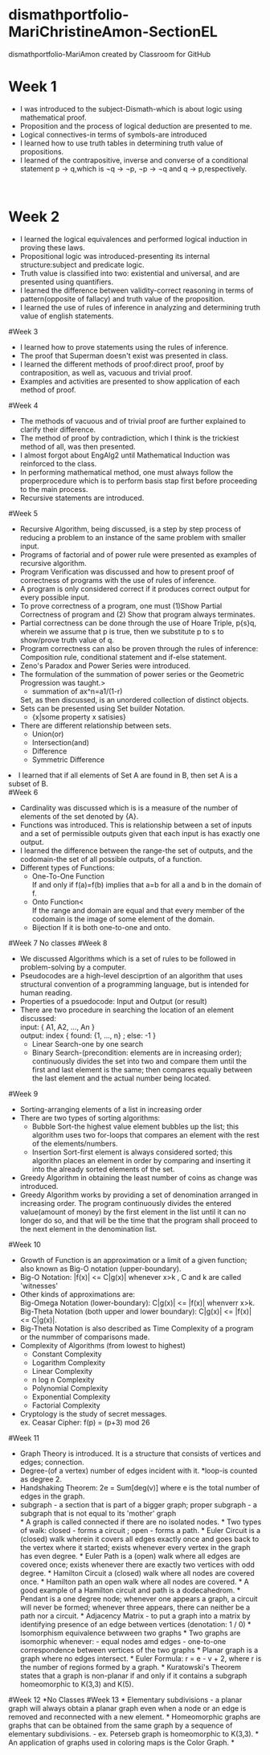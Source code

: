 # dismathportfolio-MariChristineAmon-SectionEL
dismathportfolio-MariAmon created by Classroom for GitHub
<H1>Week 1</H1>
<UL>
<LI>I was introduced to the subject-Dismath-which is about logic using mathematical proof.</LI>
<LI>Proposition and the process of logical deduction are presented to me.</LI>
<LI>Logical connectives-in terms of symbols-are introduced </LI>
<LI>I learned how to use truth tables in determining truth value of propositions.</LI>
<LI>I learned of the contrapositive, inverse and converse of a conditional statement p → q,which is ¬q → ¬p, ¬p → ¬q and q → p,respectively.</LI>
</UL>
<br>
<H1>Week 2</H1>
<UL>
<LI>I learned the logical equivalences and performed logical induction in proving these laws.</LI>
<LI>Propositional logic was introduced-presenting its internal structure:subject and predicate logic.</LI>
<LI>Truth value is classified into two: existential and universal, and are presented using quantifiers.</LI>
<LI>I learned the difference between validity-correct reasoning in terms of pattern(opposite of fallacy) and truth value of the proposition.</LI>
<LI>I learned the use of rules of inference in analyzing and determining truth value of english statements.</LI>
</UL>
#Week 3
<UL>
<LI>I learned how to prove statements using the rules of inference.</LI>
<LI>The proof that Superman doesn't exist was presented in class.</LI>
<LI>I learned the different methods of proof:direct proof, proof by contraposition, as well as, vacuous and trivial proof.</LI>
<LI>Examples and activities are presented to show application of each method of proof.</LI>
</UL>
#Week 4
<UL>
<LI>The methods of vacuous and of trivial proof are further explained to clarify their difference.</LI>
<LI>The method of proof by contradiction, which I think is the trickiest method of all, was then presented.</LI>
<LI>I almost forgot about EngAlg2 until Mathematical Induction was reinforced to the class. </LI>
<LI>In performing mathematical method, one must always follow the properprocedure which is to perform basis stap first before proceeding to the main process.</LI>
<LI>Recursive statements are introduced.</LI>
</UL>
#Week 5
<UL>
<LI>Recursive Algorithm, being discussed, is a step by step process of reducing a problem to an instance of the same problem with smaller input.</LI>
<LI>Programs of factorial and of power rule were presented as examples of recursive algorithm.</LI>
<LI>Program Verification was discussed and how to present proof of correctness of programs with the use of rules of inference.</LI>
<LI>A program is only considered correct if it produces correct output for every possible input.</LI>
<LI>To prove correctness of a program, one must (1)Show Partial Correctness of program and (2) Show that program always terminates.</LI>
<LI>Partial correctness can be done through the use of Hoare Triple, p{s}q, wherein we assume that p is true, then we substitute p to s to show/prove truth value of q.</LI>
<LI>Program correctness can also be proven through the rules of inference: Composition rule, conditional statement and if-else statement.</LI>
<LI>Zeno's Paradox and Power Series were introduced.</LI>
<LI>The formulation of the summation of power series or the Geometric Progression was taught.>
  <UL><LI>summation of ax^n=a1/(1-r)</LI></UL>  </LI
<LI>Set, as then discussed, is an unordered collection of distinct objects.</LI>
<LI>Sets can be presented using Set builder Notation.
  <UL><LI>{x|some property x satisies}</LI></UL>  </LI>
<LI>There are different relationship between sets.
<UL><LI>Union(or)</LI><LI>Intersection(and)</LI><LI>Difference</LI><LI>Symmetric Difference</LI></UL>
</UL>
<LI>I learned that if all elements of Set A are found in B, then set A is a subset of B.</LI>
</UL>
#Week 6
<UL>
<LI>Cardinality was discussed which is is a measure of the number of elements of the set denoted by {A}.</LI>
<LI>Functions was introduced. This is relationship between a set of inputs and a set of permissible outputs given that each input is has exactly one output.</LI>
<LI>I learned the difference between the range-the set of outputs, and the codomain-the set of all possible outputs, of a function.</LI>
<LI>Different types of Functions:
<UL>
<LI>One-To-One Function
<BR>If and only if f(a)=f(b) implies that a=b for all a and b in the domain of f.</LI>
<LI>Onto Function<
<BR>If the range and domain are equal and that every member of the codomain is the image of some element of the domain.</LI>
<LI>Bijection
If it is both one-to-one and onto.</LI>
</UL>
</LI>
</UL>
#Week 7
No classes
#Week 8
<UL>
<LI>We discussed Algorithms which is a set of rules to be followed in problem-solving by a computer.</LI>
<LI>Pseudocodes are a high-level desciprtion of an algorithm that uses structural convention of a programming language, but is intended for human reading.</LI>
<LI>Properties of a psuedocode: Input and Output (or result)</LI>
<LI>There are two procedure in searching the location of an element discussed:
<BR>input: { A1, A2, ..., An }
<BR>output: index { found: {1, ..., n} ; else: -1 }
<UL><LI>Linear Search-one by one search</LI>
<LI>Binary Search-(precondition: elements are in increasing order); continuously divides the set into two and compare them until the first and last element is the same; then compares equaliy between the last element and the actual number being located.</LI></UL>
</LI>
</UL>
#Week 9
<UL>
<LI>Sorting-arranging elements of a list in increasing order</LI>
<LI>There are two types of sorting algorithms:
<UL><LI>Bubble Sort-the highest value element bubbles up the list; this algorithm uses two for-loops that compares an element with the rest of the elements/numbers.</LI>
<LI>Insertion Sort-first element is always considered sorted; this algorithn places an element in order by comparing and inserting it into the already sorted elements of the set.</LI></UL>
</LI>
<LI>Greedy Algorithm in obtaining the least number of coins as change was introduced.</LI> 
<LI>Greedy Algorithm works by providing a set of denomination arranged in increasing order. The program continuously divides the entered value(amount of money) by the first element in the list until it can no longer do so, and that will be the time that the program shall proceed to the next element in the denomination list.</LI> 
</UL>
#Week 10
<UL>
<LI>Growth of Function is an approximation or a limit of a given function; also known as Big-O notation (upper-boundary).</LI>
<LI>Big-O Notation: |f(x)| <= C|g(x)| whenever x>k , C and k are called 'witnesses'</LI>
<LI>Other kinds of approximations are: <BR>Big-Omega Notation (lower-boundary): C|g(x)| <= |f(x)| whenverr x>k. <BR> Big-Theta Notation (both upper and lower boundary): C|g(x)| <= |f(x)| <= C|g(x)|. </LI>
<LI>Big-Theta Notation is also described as Time Complexity of a program or the nummber of comparisons made.</LI>
<LI>Complexity of Algorithms (from lowest to highest)
<UL><LI>Constant Complexity</LI>
    <LI>Logarithm Complexity</LI>
    <LI>Linear Complexity</LI>
    <LI>n log n Complexity</LI>
    <LI>Polynomial Complexity</LI>
    <LI>Exponential Complexity</LI>
    <LI>Factorial Complexity</LI></UL></LI>
<LI>Cryptology is the study of secret messages.<BR>ex. Ceasar Cipher: f(p) = (p+3) mod 26</LI>
</UL>
#Week 11
<UL>
<LI>Graph Theory is introduced. It is a structure that consists of vertices and edges; connection.</LI>
<LI>Degree-(of a vertex) number of edges incident with it. *loop-is counted as degree 2.</LI>
<LI>Handshaking Theorem: 2e = Sum[deg(v)] where e is the total number of edges in the graph.</LI>
<LI>subgraph - a section that is part of a bigger graph; proper subgraph - a subgraph that is not equal to its 'mother' graph</LI>
* A graph is called connected if there are no isolated nodes.
* Two types of walk: closed - forms a circuit ; open - forms a path. 
* Euler Circuit is a (closed) walk wherein it covers all edges exactly once and goes back to the vertex where it started; exists whenever every vertex in the graph has even degree.
* Euler Path is a (open) walk where all edges are covered once; exists whenever there are exactly two vertices with odd degree.
* Hamilton Circuit a (closed) walk where all nodes are covered once.
* Hamilton path an open walk where all nodes are covered.
* A good example of a Hamilton circuit and path is a dodecahedrom.
* Pendant is a one degree node; whenever one appears a graph, a circuit will never be formed; whenever three appears, there can neither be a path nor a circuit.
* Adjacency Matrix - to put a graph into a matrix by identifying presence of an edge between vertices (denotation: 1 / 0)
* Isomorphism equivalence betwween two graphs 
* Two graphs are isomorphic whenever:
   - equal nodes amd edges
   - one-to-one correspondence between vertices of the two graphs
* Planar graph is a graph where no edges intersect.
* Euler Formula: r = e - v + 2, where r is the number of regions formed by a graph.
* Kuratowski's Theorem states that a graph is non-planar if and only if it contains a subgraph homeomorphic to K(3,3) and K(5).
</UL>
#Week 12
*No Classes
#Week 13
* Elementary subdivisions - a planar graph will always obtain a planar graph even when a node or an edge is removed and reconnected with a new element. 
* Homeomorphic graphs are graphs that can be obtained from the same graph by a sequence of elementary subdivisions.
   - ex. Peterseb graph is homeomorphic to K(3,3).
* An application of graphs used in coloring maps is the Color Graph.
* 
